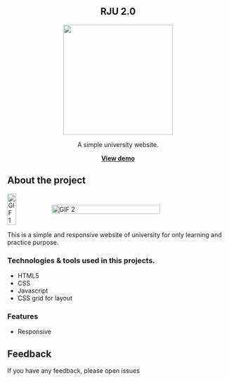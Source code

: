   <h2 align="center">RJU 2.0</h2>
<p align="center">
 <a href="https://rjuofficial-2-0-github-io.vercel.app/?vercelToolbarCode=r_Ln3lH9QDiIVuQ" target="_blank"> <img src="https://github.com/Tony-Stark-Jr/rjuofficial-2.0.github.io/assets/74758608/79e9decf-fce9-4438-9643-b6f1399c8457" width="250"> </a>
</p>
  <p align="center">A simple university website.</p>
<p  align="center"><a href="https://rjuofficial-2-0-github-io.vercel.app/?vercelToolbarCode=r_Ln3lH9QDiIVuQ"><b>View demo</b></a></p>

## About the project
<div style="display: flex; align-items: center; gap-2;">
  <img src="https://github.com/Tony-Stark-Jr/rjuofficial-2.0.github.io/assets/74758608/3d9bee48-0c29-46f1-8917-f0ccd0f6d884" alt="GIF 1" style="width: 20%; object-fit: cover;">
  <img src="https://github.com/Tony-Stark-Jr/rjuofficial-2.0.github.io/assets/74758608/1927439c-bf12-4459-a2aa-8361c3b958e2" alt="GIF 2" style="width: 70%; object-fit: cover;">
</div>


<p>This is a simple and responsive website of university for only learning and practice purpose.</p>

### Technologies & tools used in this projects.
* HTML5
* CSS
* Javascript
* CSS grid for layout

### Features
* Responsive

## Feedback
If you have any feedback, please open issues




